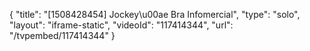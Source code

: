 {
    "title": "[1508428454] Jockey\u00ae Bra Infomercial",
    "type": "solo",
    "layout": "iframe-static",
    "videoId": "117414344",
    "url": "\/tvpembed\/117414344"
}